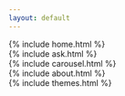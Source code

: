```yaml
---
layout: default
---
```


<div id="gs-home-page-slider__js" class="gs-home-page-slider">
  <div class="gs-slide blue">
    {% include home.html %}
  </div>
  <div class="gs-slide pink">
    {% include ask.html %}
  </div>
  <div class="gs-slide blue">
    {% include carousel.html %}
  </div>
  <div class="gs-slide green">
    {% include about.html %}
  </div>
  <div class="gs-slide pink">
    {% include themes.html %}
  </div>
</div>
<!-- article placeholder -->
<div class="article"></div>
